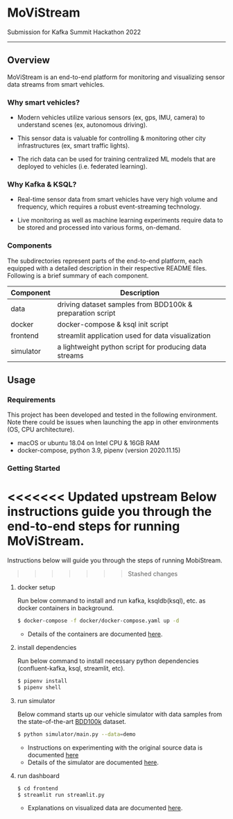 # MoViStream

Submission for Kafka Summit Hackathon 2022

---

## Overview

MoViStream is an end-to-end platform for monitoring and visualizing sensor data streams from smart vehicles.

### Why smart vehicles?

- Modern vehicles utilize various sensors (ex, gps, IMU, camera) to understand scenes (ex, autonomous driving).

- This sensor data is valuable for controlling & monitoring other city infrastructures (ex, smart traffic lights).

- The rich data can be used for training centralized ML models that are deployed to vehicles (i.e. federated learning).

### Why Kafka & KSQL?

- Real-time sensor data from smart vehicles have very high volume and frequency, which requires a robust event-streaming technology.

- Live monitoring as well as machine learning experiments require data to be stored and processed into various forms, on-demand.

### Components

The subdirectories represent parts of the end-to-end platform, each equipped with a detailed description in their respective README files. Following is a brief summary of each component.


| Component | Description                                               |
| --------- | --------------------------------------------------------- |
| data      | driving dataset samples from BDD100k & preparation script |
| docker    | docker-compose & ksql init script                         |
| frontend  | streamlit application used for data visualization         |
| simulator | a lightweight python script for producing data streams    |

## Usage

### Requirements

This project has been developed and tested in the following environment. Note there could be issues when launching the app in other environments (OS, CPU architecture).

- macOS or ubuntu 18.04 on Intel CPU & 16GB RAM
- docker-compose, python 3.9, pipenv (version 2020.11.15)

### Getting Started

<<<<<<< Updated upstream
Below instructions guide you through the end-to-end steps for running MoViStream.
=======
Instructions below will guide you through the steps of running MobiStream.
>>>>>>> Stashed changes

1. docker setup

    Run below command to install and run kafka, ksqldb(ksql), etc. as docker containers in background.

    ```sh
    $ docker-compose -f docker/docker-compose.yaml up -d
    ```

    - Details of the containers are documented [here](./docker/README.md).

2. install dependencies

    Run below command to install necessary python dependencies (confluent-kafka, ksql, streamlit, etc).

    ```sh
    $ pipenv install
    $ pipenv shell
    ```

3. run simulator

    Below command starts up our vehicle simulator with data samples from the state-of-the-art [BDD100k](https://www.bdd100k.com/) dataset.

    ```sh
    $ python simulator/main.py --data=demo
    ```

    - Instructions on experimenting with the original source data is documented [here](./data/README.md)
    - Details of the simulator are documented [here](./simulator/README.md).

4. run dashboard

    ```sh
    $ cd frontend
    $ streamlit run streamlit.py
    ```

    - Explanations on visualized data are documented [here](./frontend/README.md).
